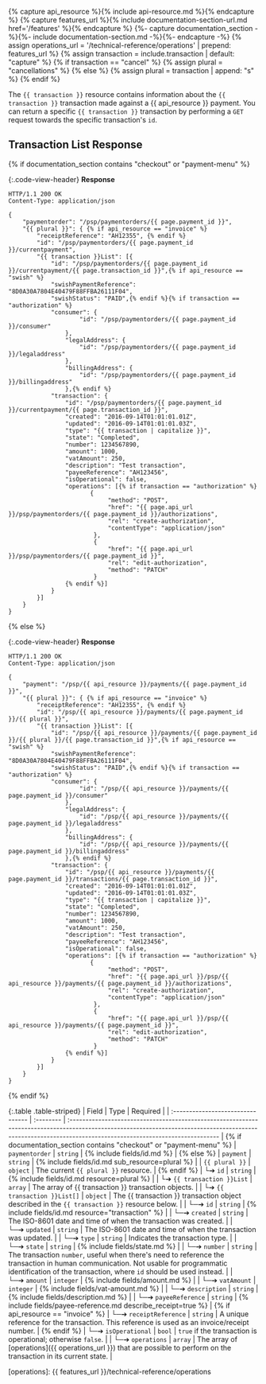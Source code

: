 {% capture api_resource %}{% include api-resource.md %}{% endcapture %}
{% capture features_url %}{% include documentation-section-url.md href='/features' %}{% endcapture %}
{%- capture documentation_section -%}{%- include documentation-section.md -%}{%- endcapture -%}
{% assign operations_url = '/technical-reference/operations' | prepend: features_url %}
{% assign transaction = include.transaction | default: "capture" %}
{% if transaction == "cancel" %}
    {% assign plural = "cancellations" %}
{% else %}
    {% assign plural = transaction | append: "s" %}
{% endif %}

The `{{ transaction }}` resource contains information about the
`{{ transaction }}` transaction made against a {{ api_resource }} payment. You can
return a specific `{{ transaction }}` transaction by performing a `GET` request
towards the specific transaction's `id`.

## Transaction List Response

{% if documentation_section contains "checkout" or "payment-menu" %}

{:.code-view-header}
**Response**

```http
HTTP/1.1 200 OK
Content-Type: application/json

{
    "paymentorder": "/psp/paymentorders/{{ page.payment_id }}",
    "{{ plural }}": { {% if api_resource == "invoice" %}
        "receiptReference": "AH12355", {% endif %}
        "id": "/psp/paymentorders/{{ page.payment_id }}/currentpayment",
        "{{ transaction }}List": [{
            "id": "/psp/paymentorders/{{ page.payment_id }}/currentpayment/{{ page.transaction_id }}",{% if api_resource == "swish" %}
            "swishPaymentReference": "8D0A30A7804E40479F88FFBA26111F04",
            "swishStatus": "PAID",{% endif %}{% if transaction == "authorization" %}
            "consumer": {
                    "id": "/psp/paymentorders/{{ page.payment_id }}/consumer"
                },
                "legalAddress": {
                    "id": "/psp/paymentorders/{{ page.payment_id }}/legaladdress"
                },
                "billingAddress": {
                    "id": "/psp/paymentorders/{{ page.payment_id }}/billingaddress"
                },{% endif %}
            "transaction": {
                "id": "/psp/paymentorders/{{ page.payment_id }}/currentpayment/{{ page.transaction_id }}",
                "created": "2016-09-14T01:01:01.01Z",
                "updated": "2016-09-14T01:01:01.03Z",
                "type": "{{ transaction | capitalize }}",
                "state": "Completed",
                "number": 1234567890,
                "amount": 1000,
                "vatAmount": 250,
                "description": "Test transaction",
                "payeeReference": "AH123456",
                "isOperational": false,
                "operations": [{% if transaction == "authorization" %}
                       {
                            "method": "POST",
                            "href": "{{ page.api_url }}/psp/paymentorders/{{ page.payment_id }}/authorizations",
                            "rel": "create-authorization",
                            "contentType": "application/json"
                        },
                        {
                            "href": "{{ page.api_url }}/psp/paymentorders/{{ page.payment_id }}",
                            "rel": "edit-authorization",
                            "method": "PATCH"
                        }
                {% endif %}]
            }
        }]
    }
}
```

{% else %}

{:.code-view-header}
**Response**

```http
HTTP/1.1 200 OK
Content-Type: application/json

{
    "payment": "/psp/{{ api_resource }}/payments/{{ page.payment_id }}",
    "{{ plural }}": { {% if api_resource == "invoice" %}
        "receiptReference": "AH12355", {% endif %}
        "id": "/psp/{{ api_resource }}/payments/{{ page.payment_id }}/{{ plural }}",
        "{{ transaction }}List": [{
            "id": "/psp/{{ api_resource }}/payments/{{ page.payment_id }}/{{ plural }}/{{ page.transaction_id }}",{% if api_resource == "swish" %}
            "swishPaymentReference": "8D0A30A7804E40479F88FFBA26111F04",
            "swishStatus": "PAID",{% endif %}{% if transaction == "authorization" %}
            "consumer": {
                    "id": "/psp/{{ api_resource }}/payments/{{ page.payment_id }}/consumer"
                },
                "legalAddress": {
                    "id": "/psp/{{ api_resource }}/payments/{{ page.payment_id }}/legaladdress"
                },
                "billingAddress": {
                    "id": "/psp/{{ api_resource }}/payments/{{ page.payment_id }}/billingaddress"
                },{% endif %}
            "transaction": {
                "id": "/psp/{{ api_resource }}/payments/{{ page.payment_id }}/transactions/{{ page.transaction_id }}",
                "created": "2016-09-14T01:01:01.01Z",
                "updated": "2016-09-14T01:01:01.03Z",
                "type": "{{ transaction | capitalize }}",
                "state": "Completed",
                "number": 1234567890,
                "amount": 1000,
                "vatAmount": 250,
                "description": "Test transaction",
                "payeeReference": "AH123456",
                "isOperational": false,
                "operations": [{% if transaction == "authorization" %}
                       {
                            "method": "POST",
                            "href": "{{ page.api_url }}/psp/{{ api_resource }}/payments/{{ page.payment_id }}/authorizations",
                            "rel": "create-authorization",
                            "contentType": "application/json"
                        },
                        {
                            "href": "{{ page.api_url }}/psp/{{ api_resource }}/payments/{{ page.payment_id }}",
                            "rel": "edit-authorization",
                            "method": "PATCH"
                        }
                {% endif %}]
            }
        }]
    }
}
```

{% endif %}

{:.table .table-striped}
| Field                             | Type      | Required                                                                                                                                                                                                     |
| :-------------------------------- | :-------- | :----------------------------------------------------------------------------------------------------------------------------------------------------------------------------------------------------------- | {% if documentation_section contains "checkout" or "payment-menu" %}
| `paymentorder`                         | `string`  | {% include fields/id.md %}                                                                                                                                                    | {% else %}
| `payment`                         | `string`  | {% include fields/id.md sub_resource=plural %}                                                                                                                                                    |
| `{{ plural }}`                    | `object`  | The current `{{ plural }}` resource.                                                                                                                                                                         | {% endif %}
| └➔&nbsp;`id`                      | `string`  | {% include fields/id.md resource=plural %}                                                                                                                                                        |
| └➔&nbsp;`{{ transaction }}List`   | `array`   | The array of {{ transaction }} transaction objects.                                                                                                                                                          |
| └➔&nbsp;`{{ transaction }}List[]` | `object`  | The {{ transaction }} transaction object described in the `{{ transaction }}` resource below.                                                                                                                |
| └─➔&nbsp;`id`                     | `string`  | {% include fields/id.md resource="transaction" %}                                                                                                                                                 |
| └─➔&nbsp;`created`                | `string`  | The ISO-8601 date and time of when the transaction was created.                                                                                                                                              |
| └─➔&nbsp;`updated`                | `string`  | The ISO-8601 date and time of when the transaction was updated.                                                                                                                                              |
| └─➔&nbsp;`type`                   | `string`  | Indicates the transaction type.                                                                                                                                                                              |
| └─➔&nbsp;`state`                  | `string`  | {% include fields/state.md %}   |
| └─➔&nbsp;`number`                 | `string`  | The transaction `number`, useful when there's need to reference the transaction in human communication. Not usable for programmatic identification of the transaction, where `id` should be used instead. |
| └─➔&nbsp;`amount`                 | `integer` | {% include fields/amount.md %}                                                                                                                                                                    |
| └─➔&nbsp;`vatAmount`              | `integer` | {% include fields/vat-amount.md %}                                                                                                                                                                 |
| └─➔&nbsp;`description`            | `string`  | {% include fields/description.md %}                                                                                                                   |
| └─➔&nbsp;`payeeReference`         | `string`  | {% include fields/payee-reference.md describe_receipt=true %}                                                                                         | {% if api_resource == "invoice" %}
| └─➔&nbsp;`receiptReference`       | `string`  | A unique reference for the transaction. This reference is used as an invoice/receipt number.                                                                                                                 | {% endif %}
| └─➔&nbsp;`isOperational`          | `bool`    | `true` if the transaction is operational; otherwise `false`.                                                                                                                                                 |
| └─➔&nbsp;`operations`             | `array`   | The array of [operations]({{ operations_url }}) that are possible to perform on the transaction in its current state.                                                                                                                |

[operations]: {{ features_url }}/technical-reference/operations

